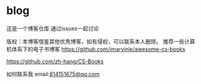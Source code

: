 # blog
这是一个博客仓库
通过issues一起讨论


版权：本博客借鉴其他优秀博客，如有侵权，可以联系本人删除。
推荐一些计算机体系下的电子书博客
https://github.com/imarvinle/awesome-cs-books

https://github.com/zh-hang/CS-Books

如何联系我
email:814151675@qq.com
